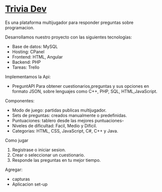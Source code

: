 # [Trivia Dev](https://triviadev.site/trivia-app/#/landing)

Es una plataforma multijugador para responder preguntas sobre programacion.


 Desarrollamos nuestro proyecto con las siguientes tecnologías:
 
- Base de datos: MySQL
- Hosting: CPanel
- Frontend: HTML, Angular
- Backend: PHP
- Tareas: Trello

Implementamos la Api:

- PreguntAPI
  Para obtener cuestionarios,preguntas y sus opciones en formato JSON, sobre lenguajes como C++, PHP, SQL, HTML,JavaScript.

Componentes:

 -  Modo de juego: partidas publicas multijugador.
 -  Sets de preguntas: creados manualmente o predefinidas.
 -  Puntuaciones: tablero desde las mejores puntuaciones-
 -  Niveles de dificultad: Facil, Medio y Dificil.
 -  Categorias: HTML, CSS, JavaScript, C#, C++ y Java.
   
Como jugar

1. Registrase o iniciar sesion.
2. Crear o seleccionar un cuestionario.
3. Responde las preguntas en tu mejor tiempo.

Agregar:
- capturas
- Aplicacion set-up 
